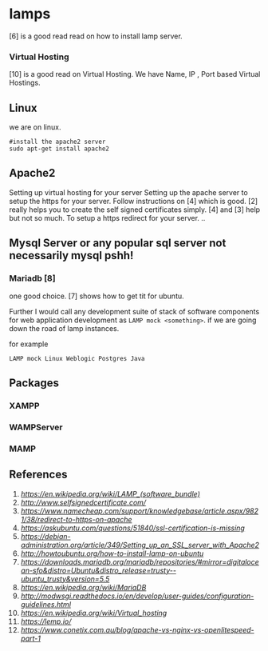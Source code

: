 # lamps
[6] is a good read read on how to install lamp server.

### Virtual Hosting
[10] is a good read on Virtual Hosting. We have Name, IP , Port based Virtual Hostings.
## Linux

we are on linux.
```
#install the apache2 server
sudo apt-get install apache2
```
## Apache2
Setting up virtual hosting for your server
Setting up the apache server to setup the https for your server.
Follow instructions on [4] which is good. [2] really helps you to create the self signed certificates simply. [4] and [3] help but not so much.
To setup a https redirect for your server.
..


## Mysql Server or any popular sql server not necessarily mysql pshh!

### Mariadb [8]
one good choice. [7] shows how to get tit for ubuntu.

Further I would call any development suite of stack of software components for web application development as `LAMP mock <something>`.
if we are going down the road of lamp instances.

for example
```
LAMP mock Linux Weblogic Postgres Java
```

## Packages

### XAMPP
### WAMPServer
### MAMP

## References
1. _https://en.wikipedia.org/wiki/LAMP_(software_bundle)_
2. _http://www.selfsignedcertificate.com/_
3. _https://www.namecheap.com/support/knowledgebase/article.aspx/9821/38/redirect-to-https-on-apache_
4. _https://askubuntu.com/questions/51840/ssl-certification-is-missing_
5. _https://debian-administration.org/article/349/Setting_up_an_SSL_server_with_Apache2_
6. _http://howtoubuntu.org/how-to-install-lamp-on-ubuntu_
7. _https://downloads.mariadb.org/mariadb/repositories/#mirror=digitalocean-sfo&distro=Ubuntu&distro_release=trusty--ubuntu_trusty&version=5.5_
8. _https://en.wikipedia.org/wiki/MariaDB_
9. _http://modwsgi.readthedocs.io/en/develop/user-guides/configuration-guidelines.html_
10. _https://en.wikipedia.org/wiki/Virtual_hosting_
11. _https://lemp.io/_
12. _https://www.conetix.com.au/blog/apache-vs-nginx-vs-openlitespeed-part-1_
